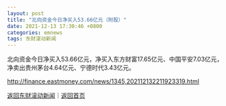 ```yaml
---
layout: post
title: "北向资金今日净买入53.66亿元（附股）"
date: 2021-12-13 17:30:46 +0800
categories: emnews
tags: 东财滚动新闻
---
```


北向资金今日净买入53.66亿元，净买入东方财富17.65亿元、中国平安7.03亿元，净卖出贵州茅台4.64亿元、宁德时代3.43亿元。

<http://finance.eastmoney.com/news/1345,202112132211923319.html>

[返回东财滚动新闻](//finews.withounder.com/emnews/)｜[返回首页](//finews.withounder.com/)